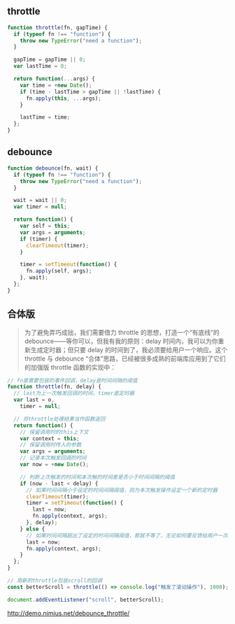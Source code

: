 ## throttle

```js
function throttle(fn, gapTime) {
  if (typeof fn !== "function") {
    throw new TypeError("need a function");
  }

  gapTime = gapTime || 0;
  var lastTime = 0;

  return function(...args) {
    var time = +new Date();
    if (time - lastTime > gapTime || !lastTime) {
      fn.apply(this, ...args);
    }

    lastTime = time;
  };
}
```

## debounce

```js
function debounce(fn, wait) {
  if (typeof fn !== "function") {
    throw new TypeError("need a function");
  }

  wait = wait || 0;
  var timer = null;

  return function() {
    var self = this;
    var args = arguments;
    if (timer) {
      clearTimeout(timer);
    }

    timer = setTimeout(function() {
      fn.apply(self, args);
    }, wait);
  };
}
```

## 合体版

> 为了避免弄巧成拙，我们需要借力 throttle 的思想，打造一个“有底线”的 debounce——等你可以，但我有我的原则：delay 时间内，我可以为你重新生成定时器；但只要 delay 的时间到了，我必须要给用户一个响应。这个 throttle 与 debounce “合体”思路，已经被很多成熟的前端库应用到了它们的加强版 throttle 函数的实现中：

```js
// fn是需要包装的事件回调，delay是时间间隔的阈值
function throttle(fn, delay) {
  // last为上一次触发回调的时间，timer是定时器
  var last = o,
    timer = null;

  // 将throttle处理结果当作函数返回
  return function() {
    // 保留调用时的this上下文
    var context = this;
    // 保留调用时传入的参数
    var args = arguments;
    // 记录本次触发回调的时间
    var now = +new Date();

    // 判断上次触发的时间和本次触的时间差是否小于时间间隔的阈值
    if (now - last < delay) {
      // 如果时间间隔小于设定的时间间隔阈值，则为本次触发操作设定一个新的定时器
      clearTimeout(timer);
      timer = setTimeout(function() {
        last = now;
        fn.apply(context, args);
      }, delay);
    } else {
      // 如果时间间隔超出了设定的时间间隔阈值，那就不等了，无论如何要反馈给用户一次响应
      last = now;
      fn.apply(context, args);
    }
  };
}

// 用新的throttle包装scroll的回调
const betterScroll = throttle(() => console.log("触发了滚动操作"), 1000);

document.addEventListener("scroll", betterScroll);
```

http://demo.nimius.net/debounce_throttle/

